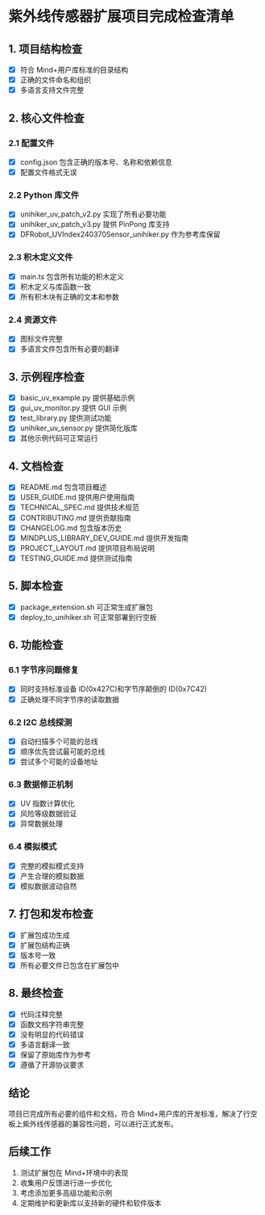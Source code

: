 # 紫外线传感器扩展项目完成检查清单

## 1. 项目结构检查

- [x] 符合 Mind+用户库标准的目录结构
- [x] 正确的文件命名和组织
- [x] 多语言支持文件完整

## 2. 核心文件检查

### 2.1 配置文件

- [x] config.json 包含正确的版本号、名称和依赖信息
- [x] 配置文件格式无误

### 2.2 Python 库文件

- [x] unihiker_uv_patch_v2.py 实现了所有必要功能
- [x] unihiker_uv_patch_v3.py 提供 PinPong 库支持
- [x] DFRobot_UVIndex240370Sensor_unihiker.py 作为参考库保留

### 2.3 积木定义文件

- [x] main.ts 包含所有功能的积木定义
- [x] 积木定义与库函数一致
- [x] 所有积木块有正确的文本和参数

### 2.4 资源文件

- [x] 图标文件完整
- [x] 多语言文件包含所有必要的翻译

## 3. 示例程序检查

- [x] basic_uv_example.py 提供基础示例
- [x] gui_uv_monitor.py 提供 GUI 示例
- [x] test_library.py 提供测试功能
- [x] unihiker_uv_sensor.py 提供简化版库
- [x] 其他示例代码可正常运行

## 4. 文档检查

- [x] README.md 包含项目概述
- [x] USER_GUIDE.md 提供用户使用指南
- [x] TECHNICAL_SPEC.md 提供技术规范
- [x] CONTRIBUTING.md 提供贡献指南
- [x] CHANGELOG.md 包含版本历史
- [x] MINDPLUS_LIBRARY_DEV_GUIDE.md 提供开发指南
- [x] PROJECT_LAYOUT.md 提供项目布局说明
- [x] TESTING_GUIDE.md 提供测试指南

## 5. 脚本检查

- [x] package_extension.sh 可正常生成扩展包
- [x] deploy_to_unihiker.sh 可正常部署到行空板

## 6. 功能检查

### 6.1 字节序问题修复

- [x] 同时支持标准设备 ID(0x427C)和字节序颠倒的 ID(0x7C42)
- [x] 正确处理不同字节序的读取数据

### 6.2 I2C 总线探测

- [x] 自动扫描多个可能的总线
- [x] 顺序优先尝试最可能的总线
- [x] 尝试多个可能的设备地址

### 6.3 数据修正机制

- [x] UV 指数计算优化
- [x] 风险等级数据验证
- [x] 异常数据处理

### 6.4 模拟模式

- [x] 完整的模拟模式支持
- [x] 产生合理的模拟数据
- [x] 模拟数据波动自然

## 7. 打包和发布检查

- [x] 扩展包成功生成
- [x] 扩展包结构正确
- [x] 版本号一致
- [x] 所有必要文件已包含在扩展包中

## 8. 最终检查

- [x] 代码注释完整
- [x] 函数文档字符串完整
- [x] 没有明显的代码错误
- [x] 多语言翻译一致
- [x] 保留了原始库作为参考
- [x] 遵循了开源协议要求

## 结论

项目已完成所有必要的组件和文档，符合 Mind+用户库的开发标准，解决了行空板上紫外线传感器的兼容性问题，可以进行正式发布。

## 后续工作

1. 测试扩展包在 Mind+环境中的表现
2. 收集用户反馈进行进一步优化
3. 考虑添加更多高级功能和示例
4. 定期维护和更新库以支持新的硬件和软件版本
